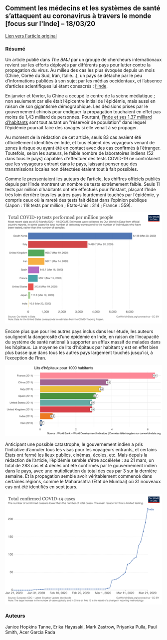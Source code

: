 ## Comment les médecins et les systèmes de santé s’attaquent au coronavirus à travers le monde [focus sur l'Inde] – 18/03/20

[Lien vers l'article original](https://www.bmj.com/content/368/bmj.m1090)

### Résumé

Un article publié dans _The BMJ_ par un groupe de chercheurs internationaux revient sur les efforts déployés par différents pays pour lutter contre la propagation du virus. Au milieu des cas les plus évoqués depuis un mois (Chine, Corée du Sud, Iran, Italie…), un pays se détache par le peu d’informations publiées à son sujet par les médias occidentaux, et l’absence d’articles scientifiques lui étant consacrés : [l’Inde](https://en.wikipedia.org/wiki/2020_coronavirus_pandemic_in_India).

En janvier et février, la Chine a occupé le centre de la scène médiatique ; non seulement car elle était l’épicentre initial de l’épidémie, mais aussi en raison de son gigantisme démographique. Les décisions prises par le gouvernement chinois pour endiguer la propagation touchaient en effet pas moins de 1,43 milliard de personnes. Pourtant, [l’Inde et ses 1,37 milliard d’habitants](https://ourworldindata.org/world-population-growth#population-growth-by-country) sont tout autant un "réservoir de population" dans lequel l’épidémie pourrait faire des ravages si elle venait à se propager.

Au moment de la rédaction de cet article, seuls 83 cas avaient été officiellement identifiés en Inde, et tous étaient des voyageurs venant de zones à risque ou ayant été en contact avec des cas confirmés à l’étranger. Toutefois, selon les auteurs, le faible nombre de laboratoires indiens (52 dans tous le pays) capables d'effectuer des tests COVID-19 ne contrôlaient que les voyageurs entrant dans le pays, laissant penser que des transmissions locales non détectées étaient tout à fait possibles.

Comme le pressentaient les auteurs de l’article, les chiffres officiels publiés depuis par l’Inde montrent un nombre de tests extrêmement faible. Seuls 11 tests par million d’habitants ont été effectués pour l’instant, plaçant l’Inde très loin derrière tous les autres pays lourdement touchés par l’épidémie, y compris ceux où la rareté des tests fait débat dans l’opinion publique (Japon : 118 tests par million ; États-Unis : 314 ; France : 559).

![Tests en Inde](/img/200321_tests.png)

Encore plus que pour les autres pays inclus dans leur étude, les auteurs soulignent la dangerosité d’une épidémie en Inde, en raison de l’incapacité du système de santé national à supporter un afflux massif de malades dans les hôpitaux. La moyenne de lits d’hôpitaux par habitant y est en effet bien plus basse que dans tous les autres pays largement touchés jusqu’ici, à l’exception de l’Iran.

![Lits en Inde](/img/200321_beds.png)

Anticipant une possible catastrophe, le gouvernement indien a pris l’initiative d’annuler tous les visas pour les voyageurs entrants, et certains États ont fermé les lieux publics, cinémas, écoles, etc. Mais depuis la rédaction de l’article, l’épidémie semble s’être accélérée : au 21 mars, un total de 283 cas et 4 décès ont été confirmés par le gouvernement indien dans le pays, avec une mutiplication du total des cas par 3 sur la dernière semaine. Et la propagation semble avoir véritablement commencé dans certaines régions, comme le Maharashtra (État de Mumbai) où 31 nouveaux cas ont été identifiés en sept jours.

![Cas en Inde](/img/200321_cases.png)

### Auteurs

Janice Hopkins Tanne, Erika Hayasaki, Mark Zastrow, Priyanka Pulla, Paul Smith, Acer Garcia Rada
